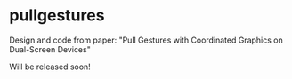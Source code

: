 # pullgestures
Design and code from paper: "Pull Gestures with Coordinated Graphics on Dual-Screen Devices"

Will be released soon!

